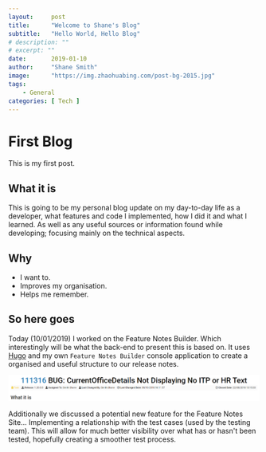```yaml
---
layout:     post 
title:      "Welcome to Shane's Blog"
subtitle:   "Hello World, Hello Blog"
# description: ""
# excerpt: ""
date:       2019-01-10
author:     "Shane Smith"
image:      "https://img.zhaohuabing.com/post-bg-2015.jpg"
tags: 
    - General
categories: [ Tech ]
---
```


# First Blog

This is my first post.

## What it is

This is going to be my personal blog update on my day-to-day life as a developer, what features and code I implemented, how I did it and what I learned. As well as any useful sources or information found while developing; focusing mainly on the technical aspects.

## Why

* I want to.
* Improves my organisation.
* Helps me remember.

## So here goes

Today (10/01/2019) I worked on the Feature Notes Builder. Which interestingly will be what the back-end to present this is based on. It uses [Hugo](https://gohugo.io/) and my own `Feature Notes Builder` console application to create a organised and useful structure to our release notes.

![Feature Notes Builder - additional information](/img/blog/FNBAdditionalInformation.PNG)

Additionally we discussed a potential new feature for the Feature Notes Site... Implementing a relationship with the test cases (used by the testing team). This will allow for much better visibility over what has or hasn't been tested, hopefully creating a smoother test process.